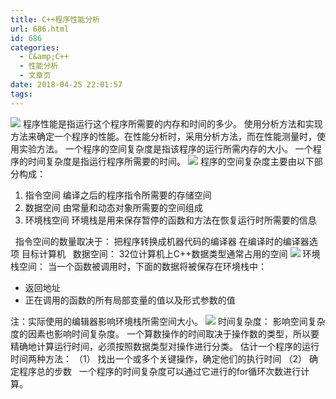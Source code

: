 ```yaml
---
title: C++程序性能分析
url: 686.html
id: 686
categories:
  - C&amp;C++
  - 性能分析
  - 文章页
date: 2018-04-25 22:01:57
tags:
---
```


![](http://47.100.4.8/wp-content/uploads/2018/04/QQ图片20180425215619.png) 程序性能是指运行这个程序所需要的内存和时间的多少。 使用分析方法和实现方法来确定一个程序的性能。在性能分析时，采用分析方法，而在性能测量时，使用实验方法。 一个程序的空间复杂度是指该程序的运行所需内存的大小。 一个程序的时间复杂度是指运行程序所需要的时间。 ![](http://47.100.4.8/wp-content/uploads/2018/04/QQ图片20180425220108.png) 程序的空间复杂度主要由以下部分构成：

1.  指令空间 编译之后的程序指令所需要的存储空间
2.  数据空间 由常量和动态对象所需要的空间组成
3.  环境栈空间 环境栈是用来保存暂停的函数和方法在恢复运行时所需要的信息

  指令空间的数量取决于： 把程序转换成机器代码的编译器 在编译时的编译器选项 目标计算机   数据空间： 32位计算机上C++数据类型通常占用的空间 ![](http://47.100.4.8/wp-content/uploads/2018/04/1235413.png) 环境栈空间： 当一个函数被调用时，下面的数据将被保存在环境栈中：

*   返回地址
*   正在调用的函数的所有局部变量的值以及形式参数的值

注：实际使用的编辑器影响环境栈所需空间大小。 ![](http://47.100.4.8/wp-content/uploads/2018/04/QQ图片20180425215858.png) 时间复杂度： 影响空间复杂度的因素也影响时间复杂度。 一个算数操作的时间取决于操作数的类型，所以要精确地计算运行时间，必须按照数据类型对操作进行分类。 估计一个程序的运行时间两种方法： （1） 找出一个或多个关键操作，确定他们的执行时间 （2） 确定程序总的步数   一个程序的时间复杂度可以通过它进行的for循环次数进行计算。